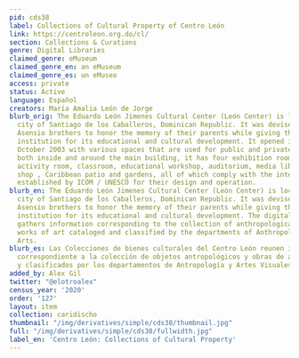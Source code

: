 ```yaml
---
pid: cds38
label: Collections of Cultural Property of Centro León
link: https://centroleon.org.do/cl/
section: Collections & Curations
genre: Digital Libraries
claimed_genre: eMuseum
claimed_genre_en: an eMuseum
claimed_genre_es: un eMuseo
access: private
status: Active
language: Español
creators: María Amalia León de Jorge
blurb_orig: The Eduardo León Jimenes Cultural Center (León Center) is located in the
  city of Santiago de los Caballeros, Dominican Republic. It was devised by the León
  Asensio brothers to honor the memory of their parents while giving the country an
  institution for its educational and cultural development. It opened its doors in
  October 2003 with various spaces that are used for public and private activities,
  both inside and around the main building, it has four exhibition rooms, a multipurpose
  activity room, classroom, educational workshop, auditorium, media library, cafeteria,
  shop , Caribbean patio and gardens, all of which comply with the international standards
  established by ICOM / UNESCO for their design and operation.
blurb_en: The Eduardo León Jimenes Cultural Center (León Center) is located in the
  city of Santiago de los Caballeros, Dominican Republic. It was devised by the León
  Asensio brothers to honor the memory of their parents while giving the country an
  institution for its educational and cultural development. The digital collection
  gathers information corresponding to the collection of anthropological objects and
  works of art cataloged and classified by the departments of Anthropology and Visual
  Arts.
blurb_es: Las Colecciones de bienes culturales del Centro León reunen información
  correspondiente a la colección de objetos antropológicos y obras de arte catalogados
  y clasificados por los departamentos de Antropología y Artes Visuales.
added_by: Alex Gil
twitter: "@elotroalex"
census_year: '2020'
order: '127'
layout: item
collection: caridischo
thumbnail: "/img/derivatives/simple/cds38/thumbnail.jpg"
full: "/img/derivatives/simple/cds38/fullwidth.jpg"
label_en: 'Centro León: Collections of Cultural Property'
---
```

